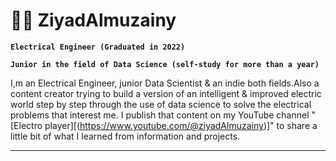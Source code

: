 # :man_technologist: ZiyadAlmuzainy

**`Electrical Engineer (Graduated in 2022)`**

**`Junior in the field of Data Science (self-study for more than a year)`**

I,m an Electrical Engineer, junior Data  Scientist & an indie both fields.Also a content creator trying to build a version of an intelligent & improved electric world step by step through the use of data science to solve the electrical problems that interest me. I publish that content on my YouTube channel "[Electro player][(https://www.youtube.com/@ziyadAlmuzainy)]" to share a little bit of what I learned from information and projects.


---

